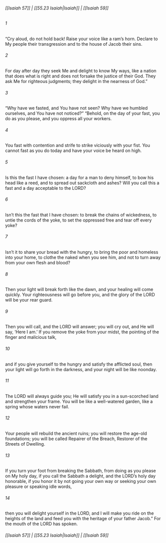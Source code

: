 
###### [[Isaiah 57]] | [[55.23 Isaiah|Isaiah]] | [[Isaiah 59]]

###### 1
“Cry aloud, do not hold back! Raise your voice like a ram’s horn. Declare to My people their transgression and to the house of Jacob their sins.
###### 2
For day after day they seek Me and delight to know My ways, like a nation that does what is right and does not forsake the justice of their God. They ask Me for righteous judgments; they delight in the nearness of God.”
###### 3
“Why have we fasted, and You have not seen? Why have we humbled ourselves, and You have not noticed?” “Behold, on the day of your fast, you do as you please, and you oppress all your workers.
###### 4
You fast with contention and strife to strike viciously with your fist. You cannot fast as you do today and have your voice be heard on high.
###### 5
Is this the fast I have chosen: a day for a man to deny himself, to bow his head like a reed, and to spread out sackcloth and ashes? Will you call this a fast and a day acceptable to the LORD?
###### 6
Isn’t this the fast that I have chosen: to break the chains of wickedness, to untie the cords of the yoke, to set the oppressed free and tear off every yoke?
###### 7
Isn’t it to share your bread with the hungry, to bring the poor and homeless into your home, to clothe the naked when you see him, and not to turn away from your own flesh and blood?
###### 8
Then your light will break forth like the dawn, and your healing will come quickly. Your righteousness will go before you, and the glory of the LORD will be your rear guard.
###### 9
Then you will call, and the LORD will answer; you will cry out, and He will say, ‘Here I am.’ If you remove the yoke from your midst, the pointing of the finger and malicious talk,
###### 10
and if you give yourself to the hungry and satisfy the afflicted soul, then your light will go forth in the darkness, and your night will be like noonday.
###### 11
The LORD will always guide you; He will satisfy you in a sun-scorched land and strengthen your frame. You will be like a well-watered garden, like a spring whose waters never fail.
###### 12
Your people will rebuild the ancient ruins; you will restore the age-old foundations; you will be called Repairer of the Breach, Restorer of the Streets of Dwelling.
###### 13
If you turn your foot from breaking the Sabbath, from doing as you please on My holy day, if you call the Sabbath a delight, and the LORD’s holy day honorable, if you honor it by not going your own way or seeking your own pleasure or speaking idle words,
###### 14
then you will delight yourself in the LORD, and I will make you ride on the heights of the land and feed you with the heritage of your father Jacob.” For the mouth of the LORD has spoken.

###### [[Isaiah 57]] | [[55.23 Isaiah|Isaiah]] | [[Isaiah 59]]
